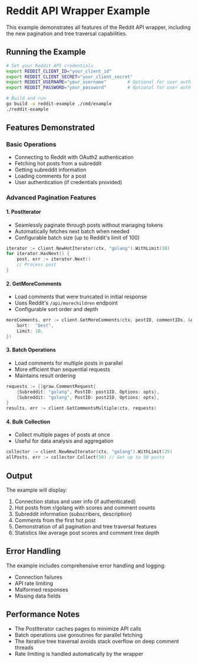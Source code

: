 # Reddit API Wrapper Example

This example demonstrates all features of the Reddit API wrapper, including the new pagination and tree traversal capabilities.

## Running the Example

```bash
# Set your Reddit API credentials
export REDDIT_CLIENT_ID="your_client_id"
export REDDIT_CLIENT_SECRET="your_client_secret"
export REDDIT_USERNAME="your_username"        # Optional for user auth
export REDDIT_PASSWORD="your_password"        # Optional for user auth

# Build and run
go build -o reddit-example ./cmd/example
./reddit-example
```

## Features Demonstrated

### Basic Operations
- Connecting to Reddit with OAuth2 authentication
- Fetching hot posts from a subreddit
- Getting subreddit information
- Loading comments for a post
- User authentication (if credentials provided)

### Advanced Pagination Features

#### 1. PostIterator
- Seamlessly paginate through posts without managing tokens
- Automatically fetches next batch when needed
- Configurable batch size (up to Reddit's limit of 100)

```go
iterator := client.NewHotIterator(ctx, "golang").WithLimit(10)
for iterator.HasNext() {
    post, err := iterator.Next()
    // Process post
}
```

#### 2. GetMoreComments
- Load comments that were truncated in initial response
- Uses Reddit's `/api/morechildren` endpoint
- Configurable sort order and depth

```go
moreComments, err := client.GetMoreComments(ctx, postID, commentIDs, &graw.MoreCommentsOptions{
    Sort:  "best",
    Limit: 10,
})
```

#### 3. Batch Operations
- Load comments for multiple posts in parallel
- More efficient than sequential requests
- Maintains result ordering

```go
requests := []graw.CommentRequest{
    {Subreddit: "golang", PostID: post1ID, Options: opts},
    {Subreddit: "golang", PostID: post2ID, Options: opts},
}
results, err := client.GetCommentsMultiple(ctx, requests)
```

#### 4. Bulk Collection
- Collect multiple pages of posts at once
- Useful for data analysis and aggregation

```go
collector := client.NewNewIterator(ctx, "golang").WithLimit(25)
allPosts, err := collector.Collect(50) // Get up to 50 posts
```

## Output

The example will display:
1. Connection status and user info (if authenticated)
2. Hot posts from r/golang with scores and comment counts
3. Subreddit information (subscribers, description)
4. Comments from the first hot post
5. Demonstration of all pagination and tree traversal features
6. Statistics like average post scores and comment tree depth

## Error Handling

The example includes comprehensive error handling and logging:
- Connection failures
- API rate limiting
- Malformed responses
- Missing data fields

## Performance Notes

- The PostIterator caches pages to minimize API calls
- Batch operations use goroutines for parallel fetching
- The iterative tree traversal avoids stack overflow on deep comment threads
- Rate limiting is handled automatically by the wrapper